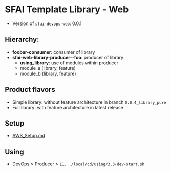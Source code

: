 # SFAI Template Library - Web

- Version of `sfai-devops-web`: 0.0.1

## Hierarchy:

- **foobar-consumer**: consumer of library
- **sfai-web-library-producer--foo**: producer of library
  - **using_library**: use of modules within producer
  - module_a (library, feature)
  - module_b (library, feature)


## Product flavors

- Simple library: without feature architecture in branch `0.0.4_library_pure`
- Full library: with feature architecture in latest release

## Setup

- [AWS_Setup.md](wiki%2FAWS_Setup.md)

## Using

- DevOps > Producer > `11. ./local/cd/using/3.3-dev-start.sh`